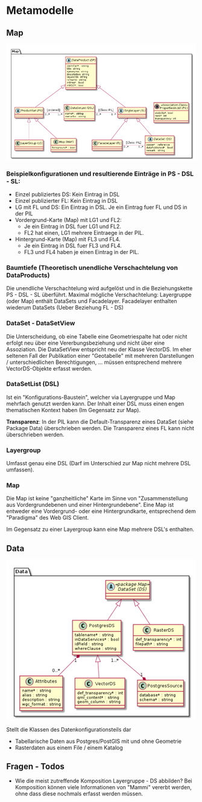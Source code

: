 # Metamodelle

## Map

![Map](puml_output/simi_map.png)

### Beispielkonfigurationen und resultierende Einträge in PS - DSL - SL:

* Einzel publiziertes DS: Kein Eintrag in DSL
* Einzel publizierter FL: Kein Eintrag in DSL
* LG mit FL und DS: Ein Eintrag in DSL. Je ein Eintrag fuer FL und DS in der PIL   
* Vordergrund-Karte (Map) mit LG1 und FL2: 
  * Je ein Eintrag in DSL fuer LG1 und FL2.
  * FL2 hat einen, LG1 mehrere Eintraege in der PIL.
* Hintergrund-Karte (Map) mit FL3 und FL4.
  * Je ein Eintrag in DSL fuer FL3 und FL4.
  * FL3 und FL4 haben je einen Eintrag in der PIL.
    
### Baumtiefe (Theoretisch unendliche Verschachtelung von DataProducts)
    
Die unendliche Verschachtelung wird aufgelöst und in die Beziehungskette PS - DSL - SL überführt. 
Maximal mögliche Verschachtelung: Layergruppe (oder Map) enthält DataSets und Facadelayer. 
Facadelayer enthalten wiederum DataSets (Ueber Beziehung FL - DS)

### DataSet - DataSetView

Die Unterscheidung, ob eine Tabelle eine Geometriespalte hat oder nicht erfolgt neu über eine Vererbungsbeziehung
und nicht über eine Assoziation. Die DataSetView entspricht neu der Klasse VectorDS. Im eher seltenen Fall der 
Publikation einer "Geotabelle" mit mehreren Darstellungen / unterschiedlichen Berechtigungen, ... müssen 
entsprechend mehrere VectorDS-Objekte erfasst werden. 

### DataSetList (DSL)

Ist ein "Konfigurations-Baustein", welcher via Layergruppe und Map mehrfach genutzt werden kann. Der Inhalt einer DSL
muss einen engen thematischen Kontext haben (Im Gegensatz zur Map).

**Transparenz**: In der PIL kann die Default-Transparenz eines DataSet (siehe Package Data) überschrieben werden.
Die Transparenz eines FL kann nicht überschrieben werden.

### Layergroup

Umfasst genau eine DSL (Darf im Unterschied zur Map nicht mehrere DSL umfassen).

### Map

Die Map ist keine "ganzheitliche" Karte im Sinne von "Zusammenstellung aus Vordergrundebenen und einer Hintergrundebene".
Eine Map ist entweder eine Vordergrund- oder eine Hintergrundkarte, entsprechend dem "Paradigma" des Web GIS Client.

Im Gegensatz zu einer Layergroup kann eine Map mehrere DSL's enthalten.

## Data

![Data](puml_output/simi_data.png)

Stellt die Klassen des Datenkonfigurationsteils dar
* Tabellarische Daten aus Postgres/PostGIS mit und ohne Geometrie
* Rasterdaten aus einem File / einem Katalog

## Fragen - Todos

* Wie die meist zutreffende Komposition Layergruppe - DS abbilden? Bei Komposition können viele Informationen von "Mammi" vererbt werden, ohne dass diese nochmals erfasst werden müssen.

